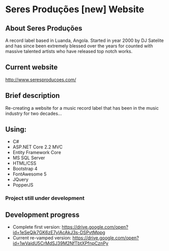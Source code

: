 # Seres Produções [new] Website

## About Seres Produções
A record label based in Luanda, Angola. Started in year 2000 by DJ Satelite and has since been extremely blessed
over the years for counted with massive talented artists who have released top notch works.

## Current website
http://www.seresproducoes.com/

## Brief description
Re-creating a website for a music record label that has been in the music industry for two decades...

## Using:
* C#
* ASP.NET Core 2.2 MVC
* Entity Framework Core
* MS SQL Server
* HTML/CSS
* Bootstrap 4
* FontAwesome 5
* JQuery
* PopperJS

### Project still under development

## Development progress
* Complete first version: https://drive.google.com/open?id=1eSeQjk7GK6zE7ylAcAkJ3s-DSPvtMppg
* Current re-vamped version: https://drive.google.com/open?id=1wVaidU5CrMdSJ39M2NfTbtXPfnpCznPy
